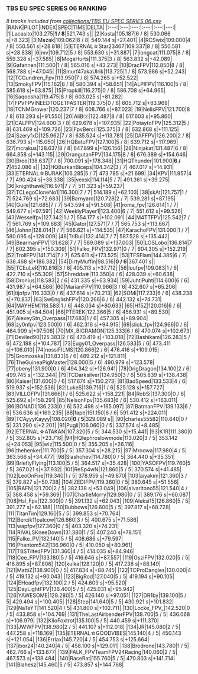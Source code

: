 ### TBS EU SPEC SERIES 06 RANKING
*8 tracks included from [collections/TBS EU SPEC SERIES 06.csv](/collections/TBS%20EU%20SPEC%20SERIES%2006.csv)*
|RANK|PILOT|INDEX|SPEC|TIME|DELTA|
|:---:|:---|:---:|:---:|:---:|---:|
|1|Lacasito|103.275|**1 / 8**|521.743 s||
|2|Kosta|105.187|6 / 8| 530.066 s|+8.323|
|3|Mazak|109.062|8 / 8| 549.144 s|+27.401|
|4|RCSwix|109.000|4 / 8| 550.561 s|+28.818|
|5|ETERNAL☆Star23467|109.337|8 / 8| 550.581 s|+28.838|
|6|mv|109.712|5 / 8| 553.630 s|+31.887|
|7|longcat|111.075|8 / 8| 559.328 s|+37.585|
|8|MegaHurts|111.375|3 / 8| 563.832 s|+42.089|
|9|Gafannen|111.500|1 / 8| 565.016 s|+43.273|
|10|DracFPV|112.850|8 / 8| 568.788 s|+47.045|
|11|Smurf47akaUlrik|113.725|1 / 8| 573.986 s|+52.243|
|12|TCGundren_Fpv|113.950|7 / 8| 574.265 s|+52.522|
|13|SmokyFPV|115.162|8 / 8| 580.394 s|+58.651|
|14|ALPIFPV|116.100|5 / 8| 585.618 s|+63.875|
|15|Propkill|116.275|0 / 8| 586.708 s|+64.965|
|16|Saqoosha|119.475|8 / 8| 603.025 s|+81.282|
|17|FPVFPVINEEDTOGETFASTER|119.375|0 / 8| 605.712 s|+83.969|
|18|TCNMGrower|120.237|7 / 8| 608.766 s|+87.023|
|19|NelisFPV|121.700|8 / 8| 613.293 s|+91.550|
|20|AliB㋡|122.487|8 / 8| 617.603 s|+95.860|
|21|CALFPV|124.600|3 / 8| 629.678 s|+107.935|
|22|PotaytoFPV|125.312|5 / 8| 631.469 s|+109.726|
|23|FpvBerci|125.375|3 / 8| 632.868 s|+111.125|
|24|SzeryfxD|125.962|7 / 8| 635.524 s|+113.781|
|25|DAFFPV|126.200|2 / 8| 636.793 s|+115.050|
|26|HQBatuFPV|127.100|5 / 8| 639.712 s|+117.969|
|27|mcrakus|128.637|8 / 8| 647.899 s|+126.156|
|28|Ninjakat|131.487|6 / 8| 664.858 s|+143.115|
|29|OrangutanFPV|134.175|8 / 8| 676.389 s|+154.646|
|30|Bree|138.637|7 / 8| 700.091 s|+178.348|
|31|HQThunder|101.900|**6 / 7**|452.086 s||
|32|HQBurkanBiceps|104.342|3 / 7| 467.017 s|+14.931|
|33|ETERNAL☆BURAK|106.285|5 / 7| 473.785 s|+21.699|
|34|KPV|111.957|4 / 7| 490.424 s|+38.338|
|35|vexsk|114.114|5 / 7| 491.361 s|+39.275|
|36|knighthawk|116.971|7 / 7| 511.323 s|+59.237|
|37|TCLegoCloneNo1|116.300|7 / 7| 514.189 s|+62.103|
|38|skAt|121.757|1 / 7| 524.769 s|+72.683|
|39|Barnyard|120.728|2 / 7| 539.281 s|+87.195|
|40|Guile|121.685|7 / 7| 543.594 s|+91.508|
|41|roma_fpv|126.614|1 / 7| 549.677 s|+97.591|
|42|WeeklyPlayer1|123.400|6 / 7| 551.612 s|+99.526|
|43|Wesselfpv|127.342|1 / 7| 554.177 s|+102.091|
|44|M4TTFPV|125.542|7 / 7| 561.769 s|+109.683|
|45|Gator|127.571|7 / 7| 565.753 s|+113.667|
|46|Johnn|128.014|1 / 7| 566.621 s|+114.535|
|47|KarachoFPV|131.000|1 / 7| 580.095 s|+128.009|
|48|TriBull|132.414|7 / 7| 587.528 s|+135.442|
|49|BearmanFPV|131.628|7 / 7| 589.089 s|+137.003|
|50|LOSLobo|136.814|7 / 7| 602.395 s|+150.309|
|51|Falko_FPV|132.971|0 / 7| 604.305 s|+152.219|
|52|TrollFPV|141.714|7 / 7| 625.611 s|+173.525|
|53|TFSFlam|144.385|6 / 7| 638.468 s|+186.382|
|54|DirtyMuffin|98.516|**0 / 6**|367.401 s||
|55|TCEuLeR|110.816|3 / 6| 405.113 s|+37.712|
|56|loufpv|109.083|1 / 6| 422.710 s|+55.309|
|57|Shredda❅|113.350|4 / 6| 428.039 s|+60.638|
|58|Dronius|118.583|2 / 6| 431.335 s|+63.934|
|59|JuhtiPuhti|114.600|6 / 6| 431.987 s|+64.586|
|60|MarianFPV|110.966|3 / 6| 432.607 s|+65.206|
|61|tijofpv|116.333|0 / 6| 437.614 s|+70.213|
|62|SOMi|117.233|6 / 6| 438.238 s|+70.837|
|63|SwEnglishFPV|120.266|6 / 6| 442.132 s|+74.731|
|64|MAYHEM|118.583|1 / 6| 448.034 s|+80.633|
|65|H15Z|120.016|6 / 6| 451.905 s|+84.504|
|66|PTEREK|122.366|5 / 6| 456.931 s|+89.530|
|67|AlexeyStn_Overpass|117.683|1 / 6| 457.305 s|+89.904|
|68|zy0nfpv|123.500|0 / 6| 462.316 s|+94.915|
|69|slick_fpv|124.966|0 / 6| 464.909 s|+97.508|
|70|MX_BIGRAMON|125.333|6 / 6| 470.074 s|+102.673|
|71|Deviled90|125.383|2 / 6| 470.419 s|+103.018|
|72|Bashikami|126.283|5 / 6| 472.188 s|+104.787|
|73|Eugy01_Overpass|126.583|5 / 6| 473.411 s|+106.010|
|74|nossiFILMS|120.866|2 / 6| 476.416 s|+109.015|
|75|Gromozeka|131.833|6 / 6| 489.212 s|+121.811|
|76|TheGuineaPigMaster|128.000|5 / 6| 490.979 s|+123.578|
|77|obeny|131.900|0 / 6| 494.342 s|+126.941|
|78|OrigDragon|134.100|2 / 6| 499.745 s|+132.344|
|79|TCDarksilver|134.950|3 / 6| 505.839 s|+138.438|
|80|Kaiser|131.600|0 / 6| 517.674 s|+150.273|
|81|BadSpeed|133.533|4 / 6| 519.937 s|+152.536|
|82|LukeS|139.716|1 / 6| 525.128 s|+157.727|
|83|VILLOFPV|131.666|1 / 6| 525.622 s|+158.221|
|84|RobSi|137.300|0 / 6| 525.692 s|+158.291|
|85|NelsonFpv|135.683|6 / 6| 530.412 s|+163.011|
|86|BONADI|136.233|0 / 6| 532.498 s|+165.097|
|87|BatmanFPV|139.133|6 / 6| 536.636 s|+169.235|
|88|fape|151.150|6 / 6| 591.412 s|+224.011|
|89|TCAyyyKayyy|108.020|**0 / 5**|329.089 s||
|90|charles55582|110.640|0 / 5| 331.290 s|+2.201|
|91|Pugli|106.060|0 / 5| 337.574 s|+8.485|
|92|ETERNAL☆ATAKAN|107.320|5 / 5| 344.530 s|+15.441|
|93|K1R|111.380|0 / 5| 352.805 s|+23.716|
|94|HQlephroslowmode|113.020|3 / 5| 353.142 s|+24.053|
|95|wiz|115.500|0 / 5| 355.205 s|+26.116|
|96|thehenker|111.700|5 / 5| 357.304 s|+28.215|
|97|Mroowa|117.980|4 / 5| 363.566 s|+34.477|
|98|Slashchev|114.780|0 / 5| 364.440 s|+35.351|
|99|BrieflyFlying|113.100|5 / 5| 364.517 s|+35.428|
|100|YASOFPV|119.760|5 / 5| 367.021 s|+37.932|
|101|ReSp4wN|121.860|5 / 5| 370.574 s|+41.485|
|102|LeoOnFire|119.340|1 / 5| 378.959 s|+49.870|
|103|aiyakim|121.360|3 / 5| 379.827 s|+50.738|
|104|ZEDIFPV|119.360|0 / 5| 380.645 s|+51.556|
|105|RAFN|121.700|2 / 5| 382.138 s|+53.049|
|106|alvaritono55|121.540|4 / 5| 388.458 s|+59.369|
|107|CharlieMorry|129.980|0 / 5| 389.176 s|+60.087|
|108|Hsl_Fpv|122.300|0 / 5| 391.132 s|+62.043|
|109|Aleksi15|126.860|5 / 5| 391.277 s|+62.188|
|110|Bubbows|126.600|5 / 5| 397.817 s|+68.728|
|111|TitanTim|129.160|5 / 5| 399.853 s|+70.764|
|112|Bercik11palcow|126.660|3 / 5| 400.675 s|+71.586|
|113|wapfpv|127.360|0 / 5| 403.320 s|+74.231|
|114|RIVALSKneeDown|131.380|1 / 5| 407.240 s|+78.151|
|115|Falke_PV|132.140|5 / 5| 408.686 s|+79.597|
|116|Phantom542|136.960|0 / 5| 410.050 s|+80.961|
|117|TBSTiltedFPV|131.360|4 / 5| 414.035 s|+84.946|
|118|Cee_FPV|133.180|5 / 5| 416.646 s|+87.557|
|119|OsziFPV|132.020|5 / 5| 416.895 s|+87.806|
|120|kulka|128.120|0 / 5| 417.238 s|+88.149|
|121|MattiZ|138.900|0 / 5| 417.834 s|+88.745|
|122|TCProDangles|130.000|4 / 5| 419.132 s|+90.043|
|123|BigRod|127.040|5 / 5| 419.194 s|+90.105|
|124|EHeadfpv|132.100|2 / 5| 424.609 s|+95.520|
|125|DayLightFPV|136.400|5 / 5| 425.031 s|+95.942|
|126|YAWESOME|128.280|5 / 5| 426.140 s|+97.051|
|127|DR1by|139.100|5 / 5| 429.494 s|+100.405|
|128|Step|141.640|5 / 5| 430.921 s|+101.832|
|129|NaTeYT|141.520|4 / 5| 431.800 s|+102.711|
|130|Locke_FPV_|142.520|0 / 5| 433.858 s|+104.769|
|131|TheLastAirbenderFPV|138.700|5 / 5| 436.068 s|+106.979|
|132|KiloFoxtrot|135.100|5 / 5| 440.459 s|+111.370|
|133|JWWFPV|138.980|2 / 5| 441.107 s|+112.018|
|134|JR|145.080|2 / 5| 447.258 s|+118.169|
|135|ETERNAL☆GOODVIBES|145.140|4 / 5| 450.143 s|+121.054|
|136|Errlax|145.720|4 / 5| 454.753 s|+125.664|
|137|ibor24|140.240|4 / 5| 458.100 s|+129.011|
|138|Brodrone|143.780|1 / 5| 462.766 s|+133.677|
|139|FALK_FPVTeamFPV24Racing|140.060|2 / 5| 467.573 s|+138.484|
|140|RaceRat|155.760|5 / 5| 470.803 s|+141.714|
|141|Blahesz|145.460|5 / 5| 473.857 s|+144.768|
